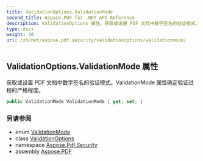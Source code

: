 ```yaml
---
title: ValidationOptions.ValidationMode
second_title: Aspose.PDF for .NET API Reference
description: ValidationOptions 属性。获取或设置 PDF 文档中数字签名的验证模式。ValidationMode 属性确定验证过程的严格程度。
type: docs
weight: 40
url: /zh/net/aspose.pdf.security/validationoptions/validationmode/
---
```

## ValidationOptions.ValidationMode 属性

获取或设置 PDF 文档中数字签名的验证模式。ValidationMode 属性确定验证过程的严格程度。

```csharp
public ValidationMode ValidationMode { get; set; }
```

### 另请参阅

* enum [ValidationMode](../../validationmode/)
* class [ValidationOptions](../)
* namespace [Aspose.Pdf.Security](../../../aspose.pdf.security/)
* assembly [Aspose.PDF](../../../)